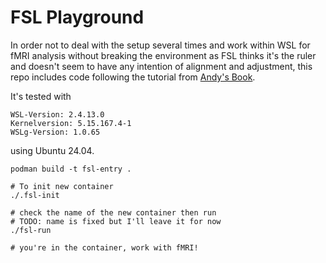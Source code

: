 # FSL Playground

In order not to deal with the setup several times and work within WSL for fMRI analysis without breaking the environment as FSL thinks it's the ruler and doesn't seem to have any intention of alignment and adjustment, this repo includes code following the tutorial from [Andy's Book](https://andysbrainbook.readthedocs.io).

It's tested with

```
WSL-Version: 2.4.13.0
Kernelversion: 5.15.167.4-1
WSLg-Version: 1.0.65
```

using Ubuntu 24.04.


```console
podman build -t fsl-entry .

# To init new container
./.fsl-init

# check the name of the new container then run
# TODO: name is fixed but I'll leave it for now
./fsl-run

# you're in the container, work with fMRI!
```
